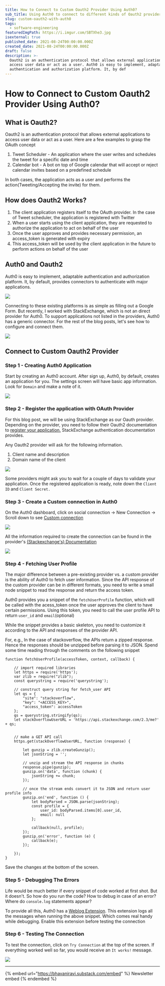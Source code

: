 ```yaml
---
title: How to Connect to Custom Oauth2 Provider Using Auth0?
sub_title: Using Auth0 to connect to different kinds of Oauth2 providers
slug: custom-oauth2-with-auth0
tags:
  - software-engineering
featuredImgPath: https://i.imgur.com/SBTXhe3.jpg
isexternal: true
published_date: 2021-08-24T00:00:00.000Z
created_date: 2021-08-24T00:00:00.000Z
draft: false
description: >-
  Oauth2 is an authentication protocol that allows external applications to
  access user data or act as a user. Auth0 is easy to implement, adaptable
  authentication and authorization platform. It, by def
---
```


# How to Connect to Custom Oauth2 Provider Using Auth0?

## What is Oauth2?

Oauth2 is an authentication protocol that allows external applications to access user data or act as a user. Here are a few examples to grasp the OAuth concept

1. Tweet Scheduler - An application where the user writes and schedules the tweet for a specific date and time
2. Calendar bot - A bot on top of Google calendar that will accept or reject calendar invites based on a predefined schedule

In both cases, the application acts as a user and performs the action(Tweeting/Accepting the invite) for them.

## How does Oauth2 Works?

1. The client application registers itself to the OAuth provider. In the case of Tweet scheduler, the application is registered with Twitter
2. When a user starts using the client application, they are requested to authorize the application to act on behalf of the user
3. Once the user approves and provides necessary permission, an access\_token is generated with expiry
4. This access\_token will be used by the client application in the future to perform actions on behalf of the user

## Auth0 and Oauth2

Auth0 is easy to implement, adaptable authentication and authorization platform. It, by default, provides connectors to authenticate with major applications.

![](https://i.imgur.com/L4S6Hiz.png)

Connecting to these existing platforms is as simple as filling out a Google Form. But recently, I worked with StackExchange, which is not an direct provider for Auth0. To support applications not listed in the providers, Auth0 has a generic connector. For the rest of the blog posts, let's see how to configure and connect them.

![](https://i.imgur.com/OvQ6H40.png)

## Connect to Custom Oauth2 Provider

### Step 1 - Creating Auth0 Application

Start by creating an Auth0 account. After sign up, Auth0, by default, creates an application for you. The settings screen will have basic app information. Look for `Domain` and make a note of it.

![](https://i.imgur.com/JRIo9ba.png)

### Step 2 - Register the application with OAuth Provider

For this blog post, we will be using StackExchange as our Oauth provider. Depending on the provider, you need to follow their Oauth2 documentation to [register your application.](https://stackapps.com/apps/oauth/register) StackExchange authentication documentation provides.

Any Oauth2 provider will ask for the following information.

1. Client name and description
2. Domain name of the client

![](https://i.imgur.com/FRL03nj.png)

Some providers might ask you to wait for a couple of days to validate your application. Once the registered application is ready, note down the `Client ID` and `Client Secret.`

### Step 3 - Create a Custom connection in Auth0

On the Auth0 dashboard, click on social connection -> New Connection -> Scroll down to see [Custom connection](https://manage.auth0.com/dashboard/us/thelearningdev/connections/social)

![](https://i.imgur.com/zmcKXuJ.png)

All the information required to create the connection can be found in the provider's [(Stackexchange's) Documentation](https://api.stackexchange.com/docs/authentication)

![](https://i.imgur.com/yjPZLCd.png)

### Step 4 - Fetching User Profile

The major difference between a pre-existing provider vs. a custom provider is the ability of Auth0 to fetch user information. Since the API response of the custom provider can be in different formats, you need to write a small node snippet to read the response and return the access token.

Auth0 provides you a snippet of the `fetchUserProfile` function, which will be called with the acess\_token once the user approves the client to have certain permissions. Using this token, you need to call the user profile API to return `user_id` and `email`(optional)

While the snippet provides a basic skeleton, you need to customize it according to the API and responses of the provider API.

For, e.g., In the case of stackoverflow, the APIs return a zipped response. Hence the responses should be unzipped before parsing it to JSON. Spend some time reading through the comments on the following snippet

```
function fetchUserProfile(accessToken, context, callback) {

    // import required libraries
    let https = require('https');
    var zlib = require("zlib");
    const querystring = require('querystring');

    // construct query string for fetch_user API
    let qs = {
        "site": "stackoverflow",
        "key": "<ACCESS_KEY>",
        "access_token": accessToken
    };
    qs = querystring.stringify(qs);
    let stackOverflowUserURL = 'https://api.stackexchange.com/2.3/me?' + qs;


    // make a GET API call
    https.get(stackOverflowUserURL, function (response) {

        let gunzip = zlib.createGunzip();
        let jsonString = '';

        // unzip and stream the API response in chunks
        response.pipe(gunzip);
        gunzip.on('data', function (chunk) {
            jsonString += chunk;
        });

        // once the stream ends convert it to JSON and return user profile info
        gunzip.on('end', function () {
            let bodyParsed = JSON.parse(jsonString);
            const profile = {
                user_id: bodyParsed.items[0].user_id,
                email: null
            };

            callback(null, profile);
        });
        gunzip.on('error', function (e) {
            callback(e);
        });

    });
}
```

Save the changes at the bottom of the screen.

### Step 5 - Debugging The Errors

Life would be much better if every snippet of code worked at first shot. But it doesn't. So how do you run the code? How to debug in case of an error? Where do `console.log` statements appear?

To provide all this, Auth0 has a [Weblog Extension](https://auth0.com/docs/extensions/real-time-webtask-logs). This extension logs all the messages when running the above snippet. Which comes real handy while debugging. Enable this extension before testing the connection

### Step 6 - Testing The Connection

To test the connection, click on `Try Connection` at the top of the screen. If everything worked well so far, you would receive an `It works!` message.

![](https://i.imgur.com/EmKOUHj.png)

***

{% embed url="https://bhavaniravi.substack.com/embed" %}
Newsletter embed
{% endembed %}
